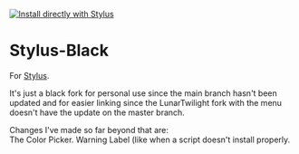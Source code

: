 [![Install directly with Stylus](https://img.shields.io/badge/Install%20directly%20with-Stylus-285959.svg)](https://github.com/Kurogal/Stylus-Black/raw/master/Stylus-Black.user.css)

# Stylus-Black

For [Stylus](https://github.com/openstyles/stylus).

It's just a black fork for personal use since the main branch hasn't been updated and for easier linking since the LunarTwilight fork with the menu doesn't have the update on the master branch.

Changes I've made so far beyond that are:  
The Color Picker.
Warning Label (like when a script doesn't install properly.

<!-- # Installation
# Sample Screenshots

![1](screenshots/Stylus_1.png)
--!>
